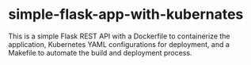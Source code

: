 # simple-flask-app-with-kubernates

This is a simple Flask REST API with a Dockerfile to containerize the application, Kubernetes YAML configurations for deployment, and a Makefile to automate the build and deployment process. 